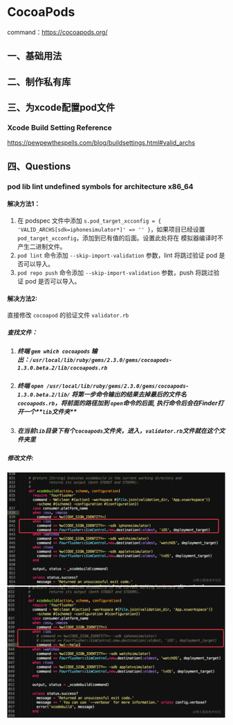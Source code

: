 # CocoaPods

command：https://cocoapods.org/

## 一、基础用法



## 二、制作私有库



## 三、为xcode配置pod文件

### Xcode Build Setting Reference

https://pewpewthespells.com/blog/buildsettings.html#valid_archs





## 四、Questions

### pod lib lint undefined symbols for architecture x86_64

#### 解决方法1：

1. 在 podspec 文件中添加 `s.pod_target_xcconfig = { 'VALID_ARCHS[sdk=iphonesimulator*]' => '' }`，如果项目已经设置 `pod_target_xcconfig`，添加到已有值的后面。设置此处将在 模拟器编译时不产生二进制文件。
2. `pod lint` 命令添加 `--skip-import-validation` 参数，lint 将跳过验证 pod 是否可以导入。
3. `pod repo push` 命令添加 `--skip-import-validation` 参数，push 将跳过验证 pod 是否可以导入。

#### 解决方法2:

直接修改 `cocoapod` 的验证文件 `validator.rb`

##### 查找文件：

1. ##### 终端 `gem which cocoapods` 输出：`/usr/local/lib/ruby/gems/2.3.0/gems/cocoapods-1.3.0.beta.2/lib/cocoapods.rb`

2. ##### 终端 `open /usr/local/lib/ruby/gems/2.3.0/gems/cocoapods-1.3.0.beta.2/lib/` 将第一步命令输出的结果去掉最后的文件名`cocoapods.rb`，将前面的路径加到 `open`命令的后面, 执行命令后会在Finder打开一个**`lib`文件夹** 

3. #####  在当前`lib`目录下有个`cocoapods`文件夹，进入，`validator.rb`文件就在这个文件夹里

##### 修改文件:

![修改前](./validator-before.png)	![修改后](./validator-after.png)